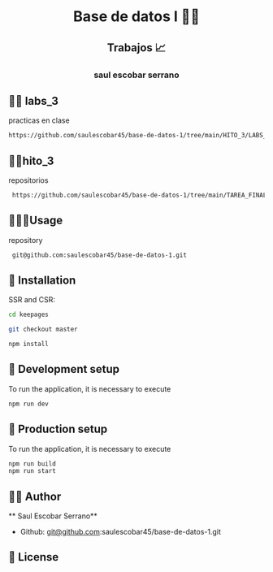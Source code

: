 <h1 align="center">Base de datos l 👨‍💻</h1>
<h2 align="center">Trabajos 📈</h2>
<h3 align="center">saul escobar serrano</h3>

## 👨‍💻 labs_3

practicas en clase

```sh
https://github.com/saulescobar45/base-de-datos-1/tree/main/HITO_3/LABS_BASE_DE_DATOS
```
## 👨‍💻hito_3
repositorios
```sh
 https://github.com/saulescobar45/base-de-datos-1/tree/main/TAREA_FINAL_HITO3
```


## 🚀👨‍💻Usage

 repository

```sh
 git@github.com:saulescobar45/base-de-datos-1.git
```


## 📖 Installation

SSR and CSR:

```sh
cd keepages

git checkout master

npm install
```

## 📖  Development setup

To run the application, it is necessary to execute

```sh
npm run dev
```

## 📖  Production setup

To run the application, it is necessary to execute

```sh
npm run build
npm run start
```

## 👨‍💻 Author

** Saul Escobar Serrano** 


- Github: git@github.com:saulescobar45/base-de-datos-1.git

## 📝 License



